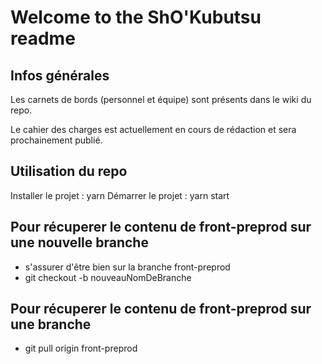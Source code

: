 # Welcome to the ShO'Kubutsu readme

## Infos générales

Les carnets de bords (personnel et équipe) sont présents dans le wiki du repo.

Le cahier des charges est actuellement en cours de rédaction et sera prochainement publié.

## Utilisation du repo

Installer le projet : yarn
Démarrer le projet : yarn start

## Pour récuperer le contenu de front-preprod sur une nouvelle branche

- s'assurer d'être bien sur la branche front-preprod
- git checkout -b nouveauNomDeBranche

## Pour récuperer le contenu de front-preprod sur une branche

- git pull origin front-preprod
